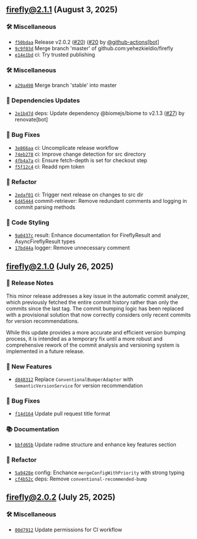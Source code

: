 ## firefly@2.1.1 (August 3, 2025)


### <!-- 11 -->🛠️ Miscellaneous

- [`f50bdaa`](https://github.com/yehezkieldio/firefly/commit/f50bdaa2c1549f42074ea247be6a30b8217326c2)  Release v2.0.2 ([#20](https://github.com/yehezkieldio/firefly/issues/20)) ([#20](https://github.com/yehezkieldio/firefly/pull/20) by [@github-actions[bot]](https://github.com/github-actions[bot])
- [`9c9f03d`](https://github.com/yehezkieldio/firefly/commit/9c9f03d32c4a20f2c0c2c3cf8c21fdf503b318db)  Merge branch 'master' of github.com:yehezkieldio/firefly
- [`e14e1bd`](https://github.com/yehezkieldio/firefly/commit/e14e1bd4bf9b2ac0eb5cb057c8f5852b18383ed0) ci: Try trusted publishing

### <!-- 17 -->🛠️ Miscellaneous

- [`a29a498`](https://github.com/yehezkieldio/firefly/commit/a29a498d4d93f74680c18579b82d8c30110de8ed)  Merge branch 'stable' into master

### <!-- 2 -->🧩 Dependencies Updates

- [`2e1b47d`](https://github.com/yehezkieldio/firefly/commit/2e1b47d55bf3e33b3003184b6a0f068fa58162b6) deps: Update dependency @biomejs/biome to v2.1.3 ([#27](https://github.com/yehezkieldio/firefly/issues/27)) by renovate[bot]

### <!-- 4 -->🐛 Bug Fixes

- [`3e866aa`](https://github.com/yehezkieldio/firefly/commit/3e866aa01505b1f23ed7d39667e4f0b88f12ed68) ci: Uncomplicate release workflow
- [`74eb278`](https://github.com/yehezkieldio/firefly/commit/74eb278787b91853c7cbda077fa43b5a17d936c2) ci: Improve change detection for src directory
- [`4fb4a7a`](https://github.com/yehezkieldio/firefly/commit/4fb4a7a32146167bd8b4579b4bd12778cc8c7095) ci: Ensure fetch-depth is set for checkout step
- [`f5f12c4`](https://github.com/yehezkieldio/firefly/commit/f5f12c4ef7fb15b5b5f04b388dc6aad0d3b49bbb) ci: Readd npm token

### <!-- 7 -->🚜 Refactor

- [`2edaf01`](https://github.com/yehezkieldio/firefly/commit/2edaf010e40ac0952933f25faee04fcce2e8ba4e) ci: Trigger next release on changes to src dir
- [`6d45444`](https://github.com/yehezkieldio/firefly/commit/6d454447042011fccd6e96b9774fe9501fbeb65a) commit-retriever: Remove redundant comments and logging in commit parsing methods

### <!-- 9 -->🎨 Code Styling

- [`9a0437c`](https://github.com/yehezkieldio/firefly/commit/9a0437cbc40f6fcf95c222da270e7ec325dda0db) result: Enhance documentation for FireflyResult and AsyncFireflyResult types
- [`17bd44a`](https://github.com/yehezkieldio/firefly/commit/17bd44a1d1c211bc96c3a8b43535e93fcc2d663b) logger: Remove unnecessary comment

## firefly@2.1.0 (July 26, 2025)


### 📝 Release Notes
This minor release addresses a key issue in the automatic commit analyzer, which previously fetched the entire commit history rather than only the commits since the last tag. The commit bumping logic has been replaced with a provisional solution that now correctly considers only recent commits for version recommendations.

While this update provides a more accurate and efficient version bumping process, it is intended as a temporary fix until a more robust and comprehensive rework of the commit analysis and versioning system is implemented in a future release.

### <!-- 3 -->🚀 New Features

- [`d848312`](https://github.com/yehezkieldio/firefly/commit/d848312b3ce0aa2720db72fdbf1b9d65ff022e9f)  Replace `ConventionalBumperAdapter` with `SemanticVersionService` for version recommendation

### <!-- 4 -->🐛 Bug Fixes

- [`f14d164`](https://github.com/yehezkieldio/firefly/commit/f14d1648be53384e846546207ee53b4c61328fef)  Update pull request title format

### <!-- 5 -->📚 Documentation

- [`bbfd65b`](https://github.com/yehezkieldio/firefly/commit/bbfd65b67a87970eada194bc45166fbe6893ec75)  Update radme structure and enhance key features section

### <!-- 7 -->🚜 Refactor

- [`5a9428e`](https://github.com/yehezkieldio/firefly/commit/5a9428e4b44ad0f1caf1b605f787f1f78f3bc813) config: Enchance `mergeConfigWithPriority` with strong typing
- [`cf4b52c`](https://github.com/yehezkieldio/firefly/commit/cf4b52cf8cd8d46538360a5a303b237b02c1fa2f) deps: Remove `conventional-recommended-bump`

## firefly@2.0.2 (July 25, 2025)


### <!-- 11 -->🛠️ Miscellaneous

- [`00d7912`](https://github.com/yehezkieldio/firefly/commit/00d79120c9c45075f17d82cf205973b4ea76138a)  Update permissions for CI workflow
